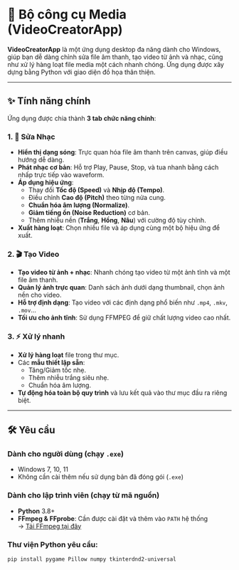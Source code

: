 # 🎼 Bộ công cụ Media (VideoCreatorApp)

**VideoCreatorApp** là một ứng dụng desktop đa năng dành cho Windows, giúp bạn dễ dàng chỉnh sửa file âm thanh, tạo video từ ảnh và nhạc, cũng như xử lý hàng loạt file media một cách nhanh chóng. Ứng dụng được xây dựng bằng Python với giao diện đồ họa thân thiện.

---

## ✨ Tính năng chính

Ứng dụng được chia thành **3 tab chức năng chính**:

### 1. 🎹 Sửa Nhạc
- **Hiển thị dạng sóng**: Trực quan hóa file âm thanh trên canvas, giúp điều hướng dễ dàng.
- **Phát nhạc cơ bản**: Hỗ trợ Play, Pause, Stop, và tua nhanh bằng cách nhấp trực tiếp vào waveform.
- **Áp dụng hiệu ứng**:
  - Thay đổi **Tốc độ (Speed)** và **Nhịp độ (Tempo)**.
  - Điều chỉnh **Cao độ (Pitch)** theo từng nửa cung.
  - **Chuẩn hóa âm lượng (Normalize)**.
  - **Giảm tiếng ồn (Noise Reduction)** cơ bản.
  - Thêm nhiễu nền (**Trắng**, **Hồng**, **Nâu**) với cường độ tùy chỉnh.
- **Xuất hàng loạt**: Chọn nhiều file và áp dụng cùng một bộ hiệu ứng để xuất.

### 2. 🎬 Tạo Video
- **Tạo video từ ảnh + nhạc**: Nhanh chóng tạo video từ một ảnh tĩnh và một file âm thanh.
- **Quản lý ảnh trực quan**: Danh sách ảnh dưới dạng thumbnail, chọn ảnh nền cho video.
- **Hỗ trợ định dạng**: Tạo video với các định dạng phổ biến như `.mp4`, `.mkv`, `.mov`...
- **Tối ưu cho ảnh tĩnh**: Sử dụng FFMPEG để giữ chất lượng video cao nhất.

### 3. ⚡ Xử lý nhanh
- **Xử lý hàng loạt** file trong thư mục.
- Các **mẫu thiết lập sẵn**:
  - Tăng/Giảm tốc nhẹ.
  - Thêm nhiễu trắng siêu nhẹ.
  - Chuẩn hóa âm lượng.
- **Tự động hóa toàn bộ quy trình** và lưu kết quả vào thư mục đầu ra riêng biệt.

---

## 🛠️ Yêu cầu

### Dành cho người dùng (chạy `.exe`)
- Windows 7, 10, 11
- Không cần cài thêm nếu sử dụng bản đã đóng gói (`.exe`)

### Dành cho lập trình viên (chạy từ mã nguồn)
- **Python** 3.8+
- **FFmpeg & FFprobe**: Cần được cài đặt và thêm vào `PATH` hệ thống  
  → [Tải FFmpeg tại đây](https://ffmpeg.org/download.html)

### Thư viện Python yêu cầu:
```bash
pip install pygame Pillow numpy tkinterdnd2-universal
